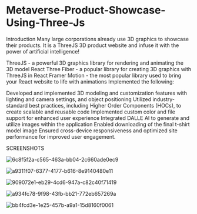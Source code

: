 # Metaverse-Product-Showcase-Using-Three-Js


Introduction
Many large corporations already use 3D graphics to showcase their products. It is a ThreeJS 3D product website and infuse it with the power of artificial intelligence!

ThreeJS - a powerful 3D graphics library for rendering and animating the 3D model
React Three Fiber - a popular library for creating 3D graphics with ThreeJS in React
Framer Motion - the most popular library used to bring your React website to life with animations
Implemented the following:

Developed and implemented 3D modeling and customization features with lighting and camera settings, and object positioning
Utilized industry-standard best practices, including Higher Order Components (HOCs), to create scalable and reusable code
Implemented custom color and file support for enhanced user experience
Integrated DALLE AI to generate and utilize images within the application
Enabled downloading of the final t-shirt model image
Ensured cross-device responsiveness and optimized site performance for improved user engagement.

SCREENSHOTS

![6c8f5f2a-c565-463a-bb04-2c660ade0ec9](https://github.com/codernaman2001/Metaverse-Product-Showcase-Using-Three-Js/assets/81150709/ff43eb9b-32c7-4fee-bd1a-f253f344c7da)


![a9311f07-6377-4177-b616-8e9140480e11](https://github.com/codernaman2001/Metaverse-Product-Showcase-Using-Three-Js/assets/81150709/f1b8d336-815f-4881-8197-46a667b9b138)



![909072e1-eb29-4cd6-947a-c82c40f71419](https://github.com/codernaman2001/Metaverse-Product-Showcase-Using-Three-Js/assets/81150709/7453ba4b-8644-4080-b26d-b29de84ab170)



![a934fc78-9f98-43fb-bb21-772eb657269a](https://github.com/codernaman2001/Metaverse-Product-Showcase-Using-Three-Js/assets/81150709/9ba7aae7-64d9-4b43-85e3-6956bf6979b9)



![bb4fcd3e-1e25-457b-a9a1-15d8160f0061](https://github.com/codernaman2001/Metaverse-Product-Showcase-Using-Three-Js/assets/81150709/d2998e32-528a-463a-96e1-c53fd5a9dcf2)
